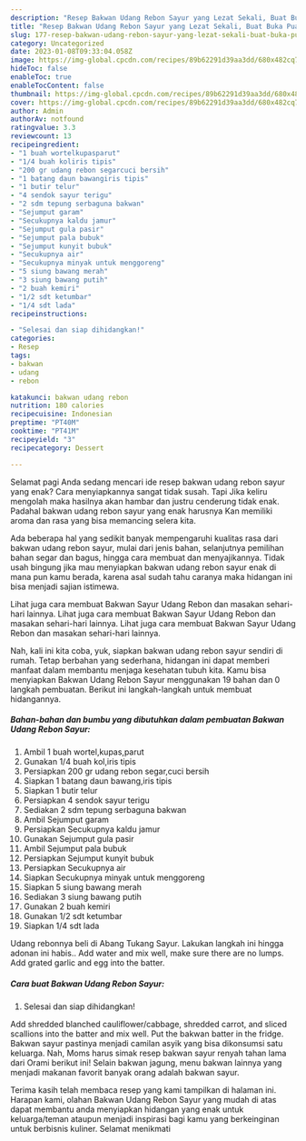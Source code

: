 ```yaml
---
description: "Resep Bakwan Udang Rebon Sayur yang Lezat Sekali, Buat Buka Puasa}"
title: "Resep Bakwan Udang Rebon Sayur yang Lezat Sekali, Buat Buka Puasa}"
slug: 177-resep-bakwan-udang-rebon-sayur-yang-lezat-sekali-buat-buka-puasa
category: Uncategorized
date: 2023-01-08T09:33:04.058Z
image: https://img-global.cpcdn.com/recipes/89b62291d39aa3dd/680x482cq70/bakwan-udang-rebon-sayur-foto-resep-utama.jpg
hideToc: false
enableToc: true
enableTocContent: false
thumbnail: https://img-global.cpcdn.com/recipes/89b62291d39aa3dd/680x482cq70/bakwan-udang-rebon-sayur-foto-resep-utama.jpg
cover: https://img-global.cpcdn.com/recipes/89b62291d39aa3dd/680x482cq70/bakwan-udang-rebon-sayur-foto-resep-utama.jpg
author: Admin
authorAv: notfound
ratingvalue: 3.3
reviewcount: 13
recipeingredient:
- "1 buah wortelkupasparut"
- "1/4 buah koliris tipis"
- "200 gr udang rebon segarcuci bersih"
- "1 batang daun bawangiris tipis"
- "1 butir telur"
- "4 sendok sayur terigu"
- "2 sdm tepung serbaguna bakwan"
- "Sejumput garam"
- "Secukupnya kaldu jamur"
- "Sejumput gula pasir"
- "Sejumput pala bubuk"
- "Sejumput kunyit bubuk"
- "Secukupnya air"
- "Secukupnya minyak untuk menggoreng"
- "5 siung bawang merah"
- "3 siung bawang putih"
- "2 buah kemiri"
- "1/2 sdt ketumbar"
- "1/4 sdt lada"
recipeinstructions:

- "Selesai dan siap dihidangkan!"
categories:
- Resep
tags:
- bakwan
- udang
- rebon

katakunci: bakwan udang rebon 
nutrition: 180 calories
recipecuisine: Indonesian
preptime: "PT40M"
cooktime: "PT41M"
recipeyield: "3"
recipecategory: Dessert

---
```



Selamat pagi Anda sedang mencari ide resep bakwan udang rebon sayur yang enak? Cara menyiapkannya sangat tidak susah. Tapi Jika keliru mengolah maka hasilnya akan hambar dan justru cenderung tidak enak. Padahal bakwan udang rebon sayur yang enak harusnya Kan memiliki aroma dan rasa yang bisa memancing selera kita.


Ada beberapa hal yang sedikit banyak mempengaruhi kualitas rasa dari bakwan udang rebon sayur, mulai dari jenis bahan, selanjutnya pemilihan bahan segar dan bagus, hingga cara membuat dan menyajikannya. Tidak usah bingung jika mau menyiapkan bakwan udang rebon sayur enak di mana pun kamu berada, karena asal sudah tahu caranya maka hidangan ini bisa menjadi sajian istimewa.

Lihat juga cara membuat Bakwan Sayur Udang Rebon dan masakan sehari-hari lainnya. Lihat juga cara membuat Bakwan Sayur Udang Rebon dan masakan sehari-hari lainnya. Lihat juga cara membuat Bakwan Sayur Udang Rebon dan masakan sehari-hari lainnya.


Nah, kali ini kita coba, yuk, siapkan bakwan udang rebon sayur sendiri di rumah. Tetap berbahan yang sederhana, hidangan ini dapat memberi manfaat dalam membantu menjaga kesehatan tubuh kita. Kamu bisa menyiapkan Bakwan Udang Rebon Sayur menggunakan 19 bahan dan 0 langkah pembuatan. Berikut ini langkah-langkah untuk membuat hidangannya.

<!--inarticleads1-->

##### Bahan-bahan dan bumbu yang dibutuhkan dalam pembuatan Bakwan Udang Rebon Sayur:

1. Ambil 1 buah wortel,kupas,parut
1. Gunakan 1/4 buah kol,iris tipis
1. Persiapkan 200 gr udang rebon segar,cuci bersih
1. Siapkan 1 batang daun bawang,iris tipis
1. Siapkan 1 butir telur
1. Persiapkan 4 sendok sayur terigu
1. Sediakan 2 sdm tepung serbaguna bakwan
1. Ambil Sejumput garam
1. Persiapkan Secukupnya kaldu jamur
1. Gunakan Sejumput gula pasir
1. Ambil Sejumput pala bubuk
1. Persiapkan Sejumput kunyit bubuk
1. Persiapkan Secukupnya air
1. Siapkan Secukupnya minyak untuk menggoreng
1. Siapkan 5 siung bawang merah
1. Sediakan 3 siung bawang putih
1. Gunakan 2 buah kemiri
1. Gunakan 1/2 sdt ketumbar
1. Siapkan 1/4 sdt lada


Udang rebonnya beli di Abang Tukang Sayur. Lakukan langkah ini hingga adonan ini habis.. Add water and mix well, make sure there are no lumps. Add grated garlic and egg into the batter. 

<!--inarticleads2-->

##### Cara buat Bakwan Udang Rebon Sayur:


1. Selesai dan siap dihidangkan!

Add shredded blanched cauliflower/cabbage, shredded carrot, and sliced scallions into the batter and mix well. Put the bakwan batter in the fridge. Bakwan sayur pastinya menjadi camilan asyik yang bisa dikonsumsi satu keluarga. Nah, Moms harus simak resep bakwan sayur renyah tahan lama dari Orami berikut ini! Selain bakwan jagung, menu bakwan lainnya yang menjadi makanan favorit banyak orang adalah bakwan sayur. 

Terima kasih telah membaca resep yang kami tampilkan di halaman ini. Harapan kami, olahan Bakwan Udang Rebon Sayur yang mudah di atas dapat membantu anda menyiapkan hidangan yang enak untuk keluarga/teman ataupun menjadi inspirasi bagi kamu yang berkeinginan untuk berbisnis kuliner. Selamat menikmati
